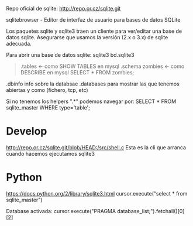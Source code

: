 Repo oficial de sqlite: http://repo.or.cz/sqlite.git

sqlitebrowser - Editor de interfaz de usuario para bases de datos SQLite

Los paquetes sqlite y sqlite3 traen un cliente para ver/editar una base de datos sqlite.
Asegurarse que usamos la versión (2.x o 3.x) de sqlite adecuada.

Para abrir una base de datos sqlite:
sqlite3 bd.sqlite3
> .tables <- como SHOW TABLES en mysql
> .schema zombies <- como DESCRIBE en mysql
> SELECT * FROM zombies;

.dbinfo info sobre la databsae
.databases para mostrar las que tenemos abiertas y como (fichero, tcp, etc)

Si no tenemos los helpers ".*" podemos navegar por:
SELECT * FROM sqlite_master WHERE type='table';

# Develop
http://repo.or.cz/sqlite.git/blob/HEAD:/src/shell.c
Esta es la cli que arranca cuando hacemos ejecutamos sqlite3

# Python
https://docs.python.org/2/library/sqlite3.html
cursor.execute("select * from sqlite_master")

Database activada:
cursor.execute("PRAGMA database_list;").fetchall()[0][2]

